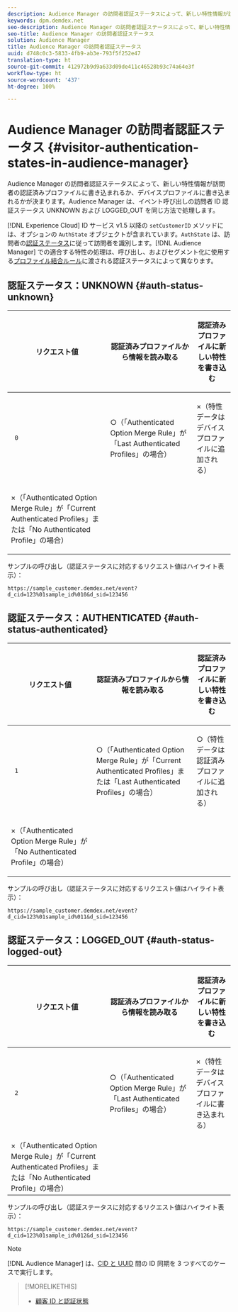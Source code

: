 ```yaml
---
description: Audience Manager の訪問者認証ステータスによって、新しい特性情報が訪問者の認証済みプロファイルに書き込まれるか、デバイスプロファイルに書き込まれるかが決まります。Audience Manager は、イベント呼び出しの訪問者 ID 認証ステータス UNKNOWN および LOGGED_OUT を同じ方法で処理します。
keywords: dpm.demdex.net
seo-description: Audience Manager の訪問者認証ステータスによって、新しい特性情報が訪問者の認証済みプロファイルに書き込まれるか、デバイスプロファイルに書き込まれるかが決まります。Audience Manager は、イベント呼び出しの訪問者 ID 認証ステータス UNKNOWN および LOGGED_OUT を同じ方法で処理します。
seo-title: Audience Manager の訪問者認証ステータス
solution: Audience Manager
title: Audience Manager の訪問者認証ステータス
uuid: d748c0c3-5833-4fb9-ab3e-793f5f252e47
translation-type: ht
source-git-commit: 412972b9d9a633d09de411c46528b93c74a64e3f
workflow-type: ht
source-wordcount: '437'
ht-degree: 100%

---
```



# Audience Manager の訪問者認証ステータス {#visitor-authentication-states-in-audience-manager}

Audience Manager の訪問者認証ステータスによって、新しい特性情報が訪問者の認証済みプロファイルに書き込まれるか、デバイスプロファイルに書き込まれるかが決まります。Audience Manager は、イベント呼び出しの訪問者 ID 認証ステータス UNKNOWN および LOGGED_OUT を同じ方法で処理します。

[!DNL Experience Cloud] ID サービス v1.5 以降の `setCustomerID` メソッドには、オプションの `AuthState` オブジェクトが含まれています。`AuthState` は、訪問者の[認証ステータス](https://docs.adobe.com/content/help/ja-JP/id-service/using/reference/authenticated-state.html)に従って訪問者を識別します。[!DNL Audience Manager] での適合する特性の処理は、呼び出し、およびセグメント化に使用する[プロファイル結合ルール](../features/profile-merge-rules/merge-rules-dashboard.md)に渡される認証ステータスによって異なります。

## 認証ステータス：UNKNOWN {#auth-status-unknown}

<table id="table_E1EA51533FAE4BBFB338D6F6116BC1F9"> 
 <thead> 
  <tr> 
   <th colname="col1" class="entry"> <p>リクエスト値 </p> </th> 
   <th colname="col2" class="entry"> <p> 認証済みプロファイルから情報を<b>読み取る</b> </p> </th> 
   <th colname="col3" class="entry"> <p> 認証済みプロファイルに新しい特性を<b>書き込む</b> </p> </th> 
  </tr> 
 </thead>
 <tbody> 
  <tr> 
   <td colname="col1" morerows="1"> <p> <code> 0 </code> </p> </td> 
   <td colname="col2"> <p>○（「Authenticated Option Merge Rule」が「Last Authenticated Profiles」の場合） </p> </td> 
   <td colname="col3" morerows="1"> <p>×（特性データはデバイスプロファイルに追加される） </p> </td> 
  </tr> 
  <tr> 
   <td colname="col2"> <p>×（「Authenticated Option Merge Rule」が「Current Authenticated Profiles」または「No Authenticated Profile」の場合） </p> </td> 
  </tr> 
 </tbody> 
</table>

サンプルの呼び出し（認証ステータスに対応するリクエスト値はハイライト表示）：

`https://sample_customer.demdex.net/event?d_cid=123%01sample_id%010&d_sid=123456`

## 認証ステータス：AUTHENTICATED {#auth-status-authenticated}

<table id="table_956ABF96024744308F7773E1F96482B7"> 
 <thead> 
  <tr> 
   <th colname="col1" class="entry"> <p>リクエスト値 </p> </th> 
   <th colname="col2" class="entry"> <p> 認証済みプロファイルから情報を<b>読み取る</b> </p> </th> 
   <th colname="col3" class="entry"> <p> 認証済みプロファイルに新しい特性を<b>書き込む</b> </p> </th> 
  </tr> 
 </thead>
 <tbody> 
  <tr> 
   <td colname="col1" morerows="1"> <p> <code> 1 </code> </p> </td> 
   <td colname="col2"> <p>○（「Authenticated Option Merge Rule」が「Current Authenticated Profiles」または「Last Authenticated Profiles」の場合） </p> </td> 
   <td colname="col3" morerows="1"> <p>○（特性データは認証済みプロファイルに追加される） </p> </td> 
  </tr> 
  <tr> 
   <td colname="col2"> <p>×（「Authenticated Option Merge Rule」が「No Authenticated Profile」の場合） </p> </td> 
  </tr> 
 </tbody> 
</table>

サンプルの呼び出し（認証ステータスに対応するリクエスト値はハイライト表示）：

`https://sample_customer.demdex.net/event?d_cid=123%01sample_id%011&d_sid=123456`

## 認証ステータス：LOGGED_OUT {#auth-status-logged-out}

<table id="table_783F0CBB0431482AA49F41468FA65B19"> 
 <thead> 
  <tr> 
   <th colname="col1" class="entry"> <p>リクエスト値 </p> </th> 
   <th colname="col2" class="entry"> <p> 認証済みプロファイルから情報を<b>読み取る</b> </p> </th> 
   <th colname="col3" class="entry"> <p> 認証済みプロファイルに新しい特性を<b>書き込む</b> </p> </th> 
  </tr> 
 </thead>
 <tbody> 
  <tr> 
   <td colname="col1" morerows="1"> <p> <code> 2 </code> </p> </td> 
   <td colname="col2"> ○（「Authenticated Option Merge Rule」が「Last Authenticated Profiles」の場合） </td> 
   <td colname="col3" morerows="1"> <p>×（特性データはデバイスプロファイルに書き込まれる） </p> </td> 
  </tr> 
  <tr> 
   <td colname="col2"> ×（「Authenticated Option Merge Rule」が「Current Authenticated Profiles」または「No Authenticated Profile」の場合） </td> 
  </tr> 
 </tbody> 
</table>

サンプルの呼び出し（認証ステータスに対応するリクエスト値はハイライト表示）：

`https://sample_customer.demdex.net/event?d_cid=123%01sample_id%012&d_sid=123456`

>[!NOTE]
>
>[!DNL Audience Manager] は、[CID と UUID](../reference/ids-in-aam.md) 間の ID 同期を 3 つすべてのケースで実行します。

>[!MORELIKETHIS]
>
>* [顧客 ID と認証状態](https://docs.adobe.com/content/help/ja-JP/id-service/using/reference/authenticated-state.html)

